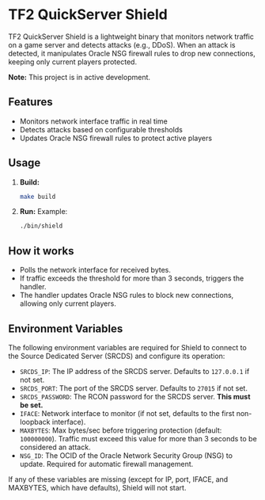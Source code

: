 # TF2 QuickServer Shield

TF2 QuickServer Shield is a lightweight binary that monitors network traffic on a game server and detects attacks (e.g., DDoS). When an attack is detected, it manipulates Oracle NSG firewall rules to drop new connections, keeping only current players protected.

**Note:** This project is in active development.

## Features
- Monitors network interface traffic in real time
- Detects attacks based on configurable thresholds
- Updates Oracle NSG firewall rules to protect active players

## Usage
1. **Build:**
   ```sh
   make build
   ```
2. **Run:**
   Example:
   ```sh
   ./bin/shield
   ```

## How it works
- Polls the network interface for received bytes.
- If traffic exceeds the threshold for more than 3 seconds, triggers the handler.
- The handler updates Oracle NSG rules to block new connections, allowing only current players.

## Environment Variables

The following environment variables are required for Shield to connect to the Source Dedicated Server (SRCDS) and configure its operation:

- `SRCDS_IP`: The IP address of the SRCDS server. Defaults to `127.0.0.1` if not set.
- `SRCDS_PORT`: The port of the SRCDS server. Defaults to `27015` if not set.
- `SRCDS_PASSWORD`: The RCON password for the SRCDS server. **This must be set.**
- `IFACE`: Network interface to monitor (if not set, defaults to the first non-loopback interface).
- `MAXBYTES`: Max bytes/sec before triggering protection (default: `100000000`). Traffic must exceed this value for more than 3 seconds to be considered an attack.
- `NSG_ID`: The OCID of the Oracle Network Security Group (NSG) to update. Required for automatic firewall management.

If any of these variables are missing (except for IP, port, IFACE, and MAXBYTES, which have defaults), Shield will not start.

